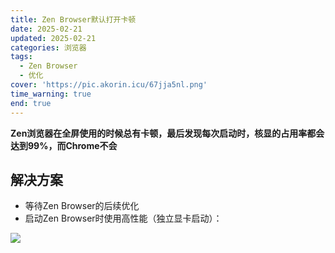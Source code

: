 ```yaml
---
title: Zen Browser默认打开卡顿
date: 2025-02-21
updated: 2025-02-21
categories: 浏览器
tags:
  - Zen Browser
  - 优化
cover: 'https://pic.akorin.icu/67jja5nl.png'
time_warning: true
end: true
---
```


**Zen浏览器在全屏使用的时候总有卡顿，最后发现每次启动时，核显的占用率都会达到99%，而Chrome不会**

## 解决方案

- 等待Zen Browser的后续优化
- 启动Zen Browser时使用高性能（独立显卡启动）：

![](https://pub-3f9780acd0d54f9dabe63c0a1ab77225.r2.dev/20250221164427234.png)

<!-- more -->